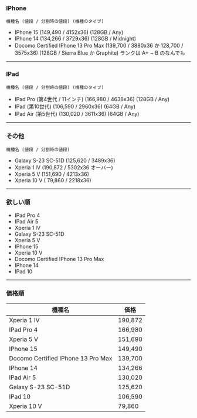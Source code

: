 
<h3> IPhone </h3>

```
機種名 (値段 / 分割時の値段) (機種のタイプ)
```

- IPhone 15 (149,490 / 4152x36) (128GB / Any)
- IPhone 14 (134,266 / 3729x36) (128GB / Midnight)
- Docomo Certified IPhone 13 Pro Max (139,700 / 3880x36 か 128,700 / 3575x36) (128GB / Sierra Blue か Graphite) ランクは A+ ~ B のなんでも

--- 
<h3 > IPad </h3>

```
機種名 (値段 / 分割時の値段) (機種のタイプ)
```

- IPad Pro (第4世代 / 11インチ) (166,980 / 4638x36) (128GB / Any)
- IPad (第10世代) (106,590 / 2960x36) (64GB / Any)
- IPad Air (第5世代) (130,020 / 3611x36) (64GB / Any)


--- 
<h3> その他 </h3>

```
機種名 (値段 / 分割時の値段)
```

- Galaxy S-23 SC-51D (125,620 / 3489x36)
- Xperia 1 IV (190,872 / 5302x36 オーバー)
- Xperia 5 V (151,690 / 4213x36)
- Xperia 10 V ( 79,860 / 2218x36)

--- 
<h3> 欲しい順 </h3>

- IPad Pro 4 
- IPad Air 5 
- Xperia 1 IV 
- Galaxy S-23 SC-51D
- Xperia 5 V
- IPhone 15
- Xperia 10 V
- Docomo Certified IPhone 13 Pro Max
- IPhone 14
- IPad 10

--- 
<h3> 価格順 </h3>

| 機種名 | 価格 |
| --- | --- |
| Xperia 1 IV | 190,872 |
|IPad Pro 4 | 166,980 |
|Xperia 5 V | 151,690 |
|IPhone 15 | 149,490 |
|Docomo Certified IPhone 13 Pro Max | 139,700 |
|IPhone 14 | 134,266 |
|IPad Air 5 | 130,020 |
|Galaxy S-23 SC-51D | 125,620 |
|IPad 10 | 106,590 |
|Xperia 10 V | 79,860 |
